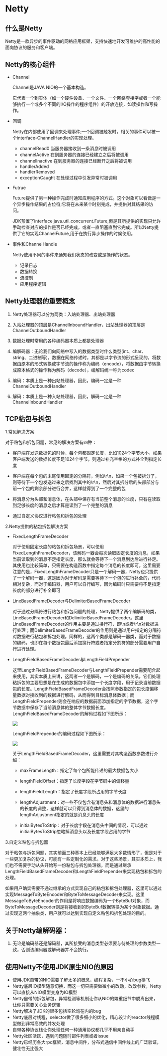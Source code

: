 # Netty 

## 什么是Netty

Netty是一款异步的事件驱动的网络应用框架，支持快速地开发可维护的高性能的面向协议的服务和客户端。

## Netty的核心组件

- Channel

	Channel是JAVA NIO的一个基本构造。
	
	它代表一个到实体（如一个硬件设备、一个文件、一个网络套接字或者一个能够执行一个或多个不同的I/O操作的程序组件）的开放连接，如读操作和写操作。                                                                                  

- 回调

	Netty在内部使用了回调来处理事件;一个回调被触发时，相关的事件可以被一个interface-ChannelHandler的实现处理。
	
	- channelRead0 当服务器接收到一条消息时被调用
	- channelActive 在到服务器的连接已经建立之后将被调用
	- channelInactive 在到服务器的连接已经断开之后将被调用
	- handlerAdded
	- handlerRemoved
	- exceptionCaught 在处理过程中引发异常时被调用

- Futrue

	Future提供了另一种操作完成时通知应用程序的方式。这个对象可以看做是一个异步操作结果的占位符;它将在未来某个时刻完成，并提供对其结果的访问。

	JDK预置了interface java.util.concurrent.Future,但是其所提供的实现只允许手动检查对应的操作是否已经完成，或者一直阻塞直到它完成。所以Netty提供了它的实现ChannelFuture,用于在执行异步操作的时候使用。

- 事件和ChannelHandle

	Netty使用不同的事件来通知我们状态的改变或是操作的状态。
	- 记录日志
	- 数据转换
	- 流控制
	- 应用程序逻辑

## Netty处理器的重要概念

1. Netty处理器可以分为两类：入站处理器、出站处理器


2. 入站处理器的顶层是ChannelInboundHandler，出站处理器的顶层是ChannelOutboundHandler


3. 数据处理时常用的各种编码器本质上都是处理器


4. 编解码器：无论我们向网络中写入的数据类型时什么类型(int、char、string、二进制等)，数据在网络传递时，其都是以字节流的形式呈现的，将数据由原本的形式转换成字节流的操作称为编码（encode），将数据由字节转换成原本格式的操作称为解码（decode），编解码统一称为codec


5. 编码：本质上是一种出站处理器，因此，编码一定是一种ChannelOutboundHandler


6. 解码：本质上是一种入站处理器，因此，解码一定是一种ChannelInboundHandler

## TCP粘包与拆包

1.常见解决方案

对于粘包和拆包问题，常见的解决方案有四种：

- 客户端在发送数据包的时候，每个包都固定长度，比如1024个字节大小，如果客户端发送的数据长度不足1024个字节，则通过补充空格的方式补全到指定长度


- 客户端在每个包的末尾使用固定的分隔符，例如\r\n，如果一个包被拆分了，则等待下一个包发送过来之后找到其中的\r\n，然后对其拆分后的头部部分与前一个包的剩余部分进行合并，这样就得到了一个完整的包


- 将消息分为头部和消息体，在头部中保存有当前整个消息的长度，只有在读取到足够长度的消息之后才算是读到了一个完整的消息


- 通过自定义协议进行粘包和拆包的处理

2.Netty提供的粘包拆包解决方案

- FixedLengthFrameDecoder

	 对于使用固定长度的粘包和拆包场景，可以使用FixedLengthFrameDecoder，该解码一器会每次读取固定长度的消息，如果当前读取到的消息不足指定长度，那么就会等待下一个消息到达后进行补足。其使用也比较简单，只需要在构造函数中指定每个消息的长度即可。这里需要注意的是，FixedLengthFrameDecoder只是一个解码一器，Netty也只提供了一个解码一器，这是因为对于解码是需要等待下一个包的进行补全的，代码相对复杂，而对于编码器，用户可以自行编写，因为编码时只需要将不足指定长度的部分进行补全即可
- LineBasedFrameDecoder与DelimiterBasedFrameDecoder

	对于通过分隔符进行粘包和拆包问题的处理，Netty提供了两个编解码的类，LineBasedFrameDecoder和DelimiterBasedFrameDecoder。这里LineBasedFrameDecoder的作用主要是通过换行符，即\n或者\r\n对数据进行处理；而DelimiterBasedFrameDecoder的作用则是通过用户指定的分隔符对数据进行粘包和拆包处理。同样的，这两个类都是解码一器类，而对于数据的编码，也即在每个数据包最后添加换行符或者指定分割符的部分需要用户自行进行处理。
- LengthFieldBasedFrameDecoder与LengthFieldPrepender

	这里LengthFieldBasedFrameDecoder与LengthFieldPrepender需要配合起来使用，其实本质上来讲，这两者一个是解码，一个是编码的关系。它们处理粘拆包的主要思想是在生成的数据包中添加一个长度字段，用于记录当前数据包的长度。LengthFieldBasedFrameDecoder会按照参数指定的包长度偏移量数据对接收到的数据进行解码，从而得到目标消息体数据；而LengthFieldPrepender则会在响应的数据前面添加指定的字节数据，这个字节数据中保存了当前消息体的整体字节数据长度。LengthFieldBasedFrameDecoder的解码过程如下图所示：

	![](https://upload-images.jianshu.io/upload_images/7944306-068ebfefef173526.png?imageMogr2/auto-orient/strip%7CimageView2/2/w/1240)

	LengthFieldPrepender的编码过程如下图所示：

	![](https://upload-images.jianshu.io/upload_images/7944306-8570098660ffca88.png?imageMogr2/auto-orient/strip%7CimageView2/2/w/1240)

	关于LengthFieldBasedFrameDecoder，这里需要对其构造函数参数进行介绍：

	

	- maxFrameLength：指定了每个包所能传递的最大数据包大小


	- lengthFieldOffset：指定了长度字段在字节码中的偏移量


	- lengthFieldLength：指定了长度字段所占用的字节长度


	- lengthAdjustment：对一些不仅包含有消息头和消息体的数据进行消息头的长度的调整，这样就可以只得到消息体的数据，这里的lengthAdjustment指定的就是消息头的长度


	- initialBytesToStrip：对于长度字段在消息头中间的情况，可以通过initialBytesToStrip忽略掉消息头以及长度字段占用的字节

3.自定义粘包与拆包器

对于粘包与拆包问题，其实前面三种基本上已经能够满足大多数情形了，但是对于一些更加复杂的协议，可能有一些定制化的需求。对于这些场景，其实本质上，我们也不需要手动从头开始写一份粘包与拆包处理器，而是通过继承LengthFieldBasedFrameDecoder和LengthFieldPrepender来实现粘包和拆包的处理。

如果用户确实需要不通过继承的方式实现自己的粘包和拆包处理器，这里可以通过实现MessageToByteEncoder和ByteToMessageDecoder来实现。这里MessageToByteEncoder的作用是将响应数据编码为一个ByteBuf对象，而ByteToMessageDecoder则是将接收到的ByteBuf数据转换为某个对象数据。通过实现这两个抽象类，用户就可以达到实现自定义粘包和拆包处理的目的。

## 关于Netty编解码器：

1. 无论是编码器还是解码器，其所接受的消息类型必须要与待处理的参数类型一致，否则该编码器或解码器并不会执行。

## 使用Netty不使用JDK原生NIO的原因

- 使用JDK自带的NIO需要了解太多的概念，编程复杂，一不小心bug横飞
- Netty底层IO模型随意切换，而这一切只需要做微小的改动，改改参数，Netty可以直接从NIO模型变身为IO模型
- Netty自带的拆包解包，异常检测等机制让你从NIO的繁重细节中脱离出来，让你只需要关心业务逻辑
- Netty解决了JDK的很多包括空轮询在内的bug
- Netty底层对线程，selector做了很多细小的优化，精心设计的reactor线程模型做到非常高效的并发处理
- 自带各种协议栈让你处理任何一种通用协议都几乎不用亲自动手
- Netty社区活跃，遇到问题随时邮件列表或者issue
- Netty已经历各大rpc框架，消息中间件，分布式通信中间件线上的广泛验证，健壮性无比强大

